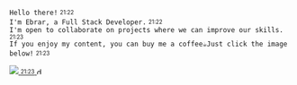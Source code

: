 `Hello there!` <sub><sup>21:22</sup></sub> <br/>
`I'm Ebrar, a Full Stack Developer.`  <sub><sup>21:22</sup></sub> <br/>
`I'm open to collaborate on projects where we can improve our skills.`  <sub><sup>21:23</sup></sub> <br/>
`If you enjoy my content, you can buy me a coffee☕Just click the image below!`  <sub><sup>21:23</sup></sub>

<a href="https://ko-fi.com/H2H5IVCDC" target="_blank">
	<img src="https://example.com/path/to/WhatsApp Image 2024-05-09 at 17.51.53.jpeg">
	<sub><sup>21:23</sup></sub> <img width="12" height="12" src="https://img.icons8.com/color/12/double-tick.png" alt="double-tick"/>
</a> 
